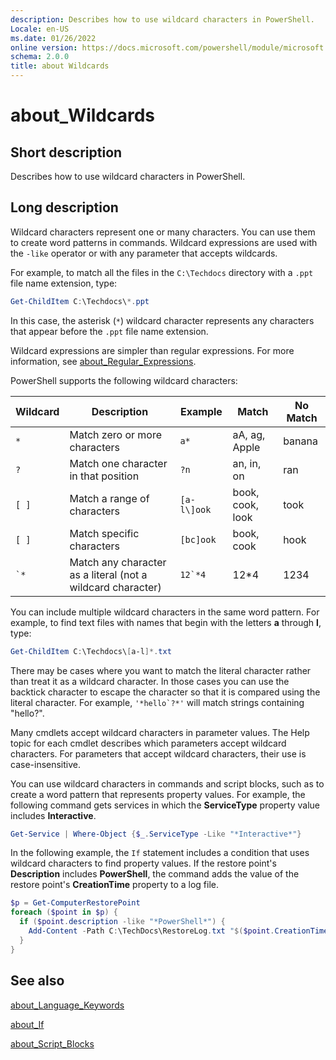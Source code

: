 ```yaml
---
description: Describes how to use wildcard characters in PowerShell.
Locale: en-US
ms.date: 01/26/2022
online version: https://docs.microsoft.com/powershell/module/microsoft.powershell.core/about/about_wildcards?view=powershell-5.1&WT.mc_id=ps-gethelp
schema: 2.0.0
title: about Wildcards
---
```


# about_Wildcards

## Short description

Describes how to use wildcard characters in PowerShell.

## Long description

Wildcard characters represent one or many characters. You can use them to
create word patterns in commands. Wildcard expressions are used with the
`-like` operator or with any parameter that accepts wildcards.

For example, to match all the files in the `C:\Techdocs` directory with a
`.ppt` file name extension, type:

```powershell
Get-ChildItem C:\Techdocs\*.ppt
```

In this case, the asterisk (`*`) wildcard character represents any characters
that appear before the `.ppt` file name extension.

Wildcard expressions are simpler than regular expressions. For more
information, see [about_Regular_Expressions](./about_Regular_Expressions.md).

PowerShell supports the following wildcard characters:

| Wildcard |                         Description                         |   Example   |      Match       | No Match |
| -------- | ----------------------------------------------------------- | ----------- | ---------------- | -------- |
| `*`      | Match zero or more characters                               | `a*`        | aA, ag, Apple    | banana   |
| `?`      | Match one character in that position                        | `?n`        | an, in, on       | ran      |
| `[ ]`    | Match a range of characters                                 | `[a-l\]ook` | book, cook, look | took     |
| `[ ]`    | Match specific characters                                   | `[bc]ook`   | book, cook       | hook     |
| `` `* `` | Match any character as a literal (not a wildcard character) | ``12`*4``   | 12*4             | 1234     |

You can include multiple wildcard characters in the same word pattern. For
example, to find text files with names that begin with the letters **a**
through **l**, type:

```powershell
Get-ChildItem C:\Techdocs\[a-l]*.txt
```

There may be cases where you want to match the literal character rather than
treat it as a wildcard character. In those cases you can use the backtick
character to escape the character so that it is compared using the literal
character. For example, ``'*hello`?*'`` will match strings containing "hello?".

Many cmdlets accept wildcard characters in parameter values. The Help topic for
each cmdlet describes which parameters accept wildcard characters. For
parameters that accept wildcard characters, their use is case-insensitive.

You can use wildcard characters in commands and script blocks, such as to
create a word pattern that represents property values. For example, the
following command gets services in which the **ServiceType** property value
includes **Interactive**.

```powershell
Get-Service | Where-Object {$_.ServiceType -Like "*Interactive*"}
```

In the following example, the `If` statement includes a condition that uses
wildcard characters to find property values. If the restore point's
**Description** includes **PowerShell**, the command adds the value of the
restore point's **CreationTime** property to a log file.

```powershell
$p = Get-ComputerRestorePoint
foreach ($point in $p) {
  if ($point.description -like "*PowerShell*") {
    Add-Content -Path C:\TechDocs\RestoreLog.txt "$($point.CreationTime)"
  }
}
```

## See also

[about_Language_Keywords](about_Language_Keywords.md)

[about_If](about_If.md)

[about_Script_Blocks](about_Script_Blocks.md)
